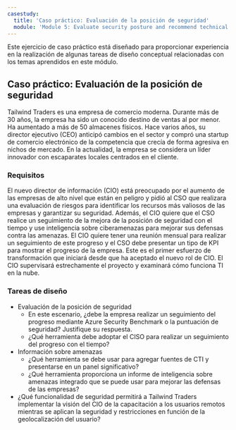 ```yaml
---
casestudy:
  title: 'Caso práctico: Evaluación de la posición de seguridad'
  module: 'Module 5: Evaluate security posture and recommend technical strategies'
---
```


Este ejercicio de caso práctico está diseñado para proporcionar experiencia en la realización de algunas tareas de diseño conceptual relacionadas con los temas aprendidos en este módulo.

## Caso práctico: Evaluación de la posición de seguridad

Tailwind Traders es una empresa de comercio moderna. Durante más de 30 años, la empresa ha sido un conocido destino de ventas al por menor. Ha aumentado a más de 50 almacenes físicos. Hace varios años, su director ejecutivo (CEO) anticipó cambios en el sector y compró una startup de comercio electrónico de la competencia que crecía de forma agresiva en nichos de mercado. En la actualidad, la empresa se considera un líder innovador con escaparates locales centrados en el cliente.

### Requisitos

El nuevo director de información (CIO) está preocupado por el aumento de las empresas de alto nivel que están en peligro y pidió al CSO que realizara una evaluación de riesgos para identificar los recursos más valiosos de las empresas y garantizar su seguridad. Además, el CIO quiere que el CSO realice un seguimiento de la mejora de la posición de seguridad con el tiempo y use inteligencia sobre ciberamenazas para mejorar sus defensas contra las amenazas. El CIO quiere tener una reunión mensual para realizar un seguimiento de este progreso y el CSO debe presentar un tipo de KPI para mostrar el progreso de la empresa. Este es el primer esfuerzo de transformación que iniciará desde que ha aceptado el nuevo rol de CIO. El CIO supervisará estrechamente el proyecto y examinará cómo funciona TI en la nube.

### Tareas de diseño

* Evaluación de la posición de seguridad
    - En este escenario, ¿debe la empresa realizar un seguimiento del progreso mediante Azure Security Benchmark o la puntuación de seguridad? Justifique su respuesta.
    - ¿Qué herramienta debe adoptar el CISO para realizar un seguimiento del progreso con el tiempo?
* Información sobre amenazas
    - ¿Qué herramienta se debe usar para agregar fuentes de CTI y presentarse en un panel significativo?
    - ¿Qué herramienta proporciona un informe de inteligencia sobre amenazas integrado que se puede usar para mejorar las defensas de las empresas?
* ¿Qué funcionalidad de seguridad permitirá a Tailwind Traders implementar la visión del CIO de la capacitación a los usuarios remotos mientras se aplican la seguridad y restricciones en función de la geolocalización del usuario?